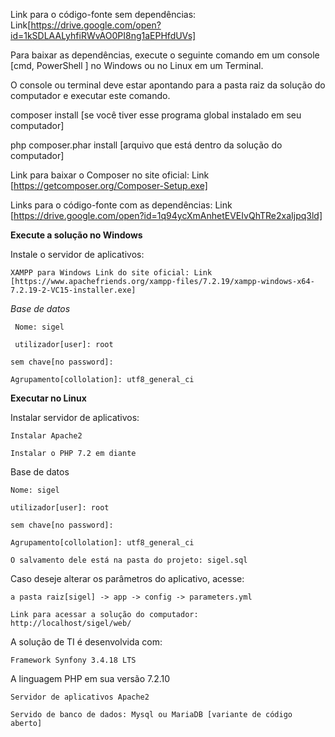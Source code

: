 Link para o código-fonte sem dependências: Link[https://drive.google.com/open?id=1kSDLAALyhfiRWvAO0PI8ng1aEPHfdUVs]

   Para baixar as dependências, execute o seguinte comando em um console [cmd, PowerShell ] no Windows ou no Linux em um Terminal.

   O console ou terminal deve estar apontando para a pasta raiz da solução do computador e executar este comando.

   composer install [se você tiver esse programa global instalado em seu computador]

   php composer.phar install [arquivo que está dentro da solução do computador]

   Link para baixar o Composer no site oficial: Link [https://getcomposer.org/Composer-Setup.exe]

  

Links para o código-fonte com as dependências: Link [https://drive.google.com/open?id=1q94ycXmAnhetEVEIvQhTRe2xaIjpq3ld]

  

**Execute a solução no Windows**

  Instale o servidor de aplicativos:

    XAMPP para Windows Link do site oficial: Link [https://www.apachefriends.org/xampp-files/7.2.19/xampp-windows-x64-7.2.19-2-VC15-installer.exe]

   *Base de datos*

     Nome: sigel

     utilizador[user]: root

    sem chave[no password]:

    Agrupamento[collolation]: utf8_general_ci

   

**Executar no Linux**

  Instalar servidor de aplicativos:

    Instalar Apache2

    Instalar o PHP 7.2 em diante

   Base de datos

    Nome: sigel

    utilizador[user]: root

    sem chave[no password]:

    Agrupamento[collolation]: utf8_general_ci

    O salvamento dele está na pasta do projeto: sigel.sql  



Caso deseje alterar os parâmetros do aplicativo, acesse: 

    a pasta raiz[sigel] -> app -> config -> parameters.yml

    Link para acessar a solução do computador:  http://localhost/sigel/web/



A solução de TI é desenvolvida com:

    Framework Synfony 3.4.18 LTS

 A linguagem PHP em sua versão 7.2.10

    Servidor de aplicativos Apache2

    Servido de banco de dados: Mysql ou MariaDB [variante de código aberto]   